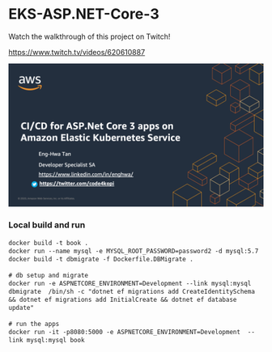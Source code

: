 # EKS-ASP.NET-Core-3

Watch the walkthrough of this project on Twitch!

https://www.twitch.tv/videos/620610887

[![Twitch Video](https://github.com/enghwa/EKS-CICD-ASP.net/blob/master/DevAx%20Connect%20-%20EKS%20CICD%20ASP.NET%20Core%203%20Apps.png)](https://player.twitch.tv/?autoplay=false&video=620610887)

### Local build and run
```
docker build -t book .
docker run --name mysql -e MYSQL_ROOT_PASSWORD=password2 -d mysql:5.7 
docker build -t dbmigrate -f Dockerfile.DBMigrate .

# db setup and migrate
docker run -e ASPNETCORE_ENVIRONMENT=Development --link mysql:mysql dbmigrate  /bin/sh -c "dotnet ef migrations add CreateIdentitySchema && dotnet ef migrations add InitialCreate && dotnet ef database update"

# run the apps
docker run -it -p8080:5000 -e ASPNETCORE_ENVIRONMENT=Development  --link mysql:mysql book
```
